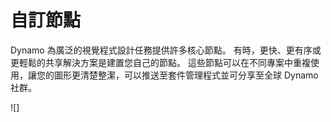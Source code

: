 # 自訂節點

Dynamo 為廣泛的視覺程式設計任務提供許多核心節點。 有時，更快、更有序或更輕鬆的共享解決方案是建置您自己的節點。 這些節點可以在不同專案中重複使用，讓您的圖形更清楚整潔，可以推送至套件管理程式並可分享至全球 Dynamo 社群。

![]

